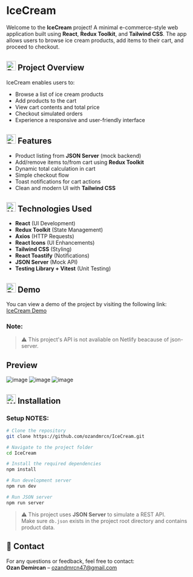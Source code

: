 # IceCream  
Welcome to the **IceCream** project! A minimal e-commerce-style web application built using **React**, **Redux Toolkit**, and **Tailwind CSS**. The app allows users to browse ice cream products, add items to their cart, and proceed to checkout.

## <img src="https://raw.githubusercontent.com/Tarikul-Islam-Anik/Animated-Fluent-Emojis/master/Emojis/Activities/Bullseye.png" alt="Bullseye" width="25" height="25" /> Project Overview  
IceCream enables users to:
- Browse a list of ice cream products  
- Add products to the cart  
- View cart contents and total price  
- Checkout simulated orders  
- Experience a responsive and user-friendly interface  

## <img src="https://raw.githubusercontent.com/Tarikul-Islam-Anik/Animated-Fluent-Emojis/master/Emojis/Travel%20and%20places/Rocket.png" alt="Rocket" width="25" height="25" /> Features  
- Product listing from **JSON Server** (mock backend)  
- Add/remove items to/from cart using **Redux Toolkit**  
- Dynamic total calculation in cart  
- Simple checkout flow  
- Toast notifications for cart actions  
- Clean and modern UI with **Tailwind CSS**  

## <img src="https://raw.githubusercontent.com/Tarikul-Islam-Anik/Animated-Fluent-Emojis/master/Emojis/Objects/Hammer%20and%20Wrench.png" alt="Hammer and Wrench" width="25" height="25" /> Technologies Used  
- **React** (UI Development)  
- **Redux Toolkit** (State Management)  
- **Axios** (HTTP Requests)  
- **React Icons** (UI Enhancements)  
- **Tailwind CSS** (Styling)  
- **React Toastify** (Notifications)  
- **JSON Server** (Mock API)  
- **Testing Library + Vitest** (Unit Testing)  

## <img src="https://raw.githubusercontent.com/Tarikul-Islam-Anik/Animated-Fluent-Emojis/master/Emojis/Objects/Desktop%20Computer.png" alt="Desktop Computer" width="25" height="25" /> Demo  
You can view a demo of the project by visiting the following link:  
[IceCream Demo](https://ozanicecream.netlify.app)
### Note:
> ⚠️ This project's API is not avaliable on Netlify beacause of json-server.

## Preview  
![image](https://github.com/user-attachments/assets/9092d59d-b3c5-4369-a905-eb93aac6f9c7)
![image](https://github.com/user-attachments/assets/8b7681e1-bcc1-4a0c-b8f2-f8607ea274e3)
![image](https://github.com/user-attachments/assets/1606a66f-36f4-4014-8ab0-f80226337329)

## <img src="https://raw.githubusercontent.com/Tarikul-Islam-Anik/Animated-Fluent-Emojis/master/Emojis/Objects/Wrench.png" alt="Wrench" width="25" height="25" /> Installation  
### Setup NOTES:
```bash
# Clone the repository
git clone https://github.com/ozandmrcn/IceCream.git

# Navigate to the project folder
cd IceCream

# Install the required dependencies
npm install

# Run development server
npm run dev

# Run JSON server
npm run server
```
> ⚠️ This project uses **JSON Server** to simulate a REST API.  
> Make sure `db.json` exists in the project root directory and contains product data.  

## 📧 Contact  
For any questions or feedback, feel free to contact:  
**Ozan Demircan** – ozandmrcn47@gmail.com
